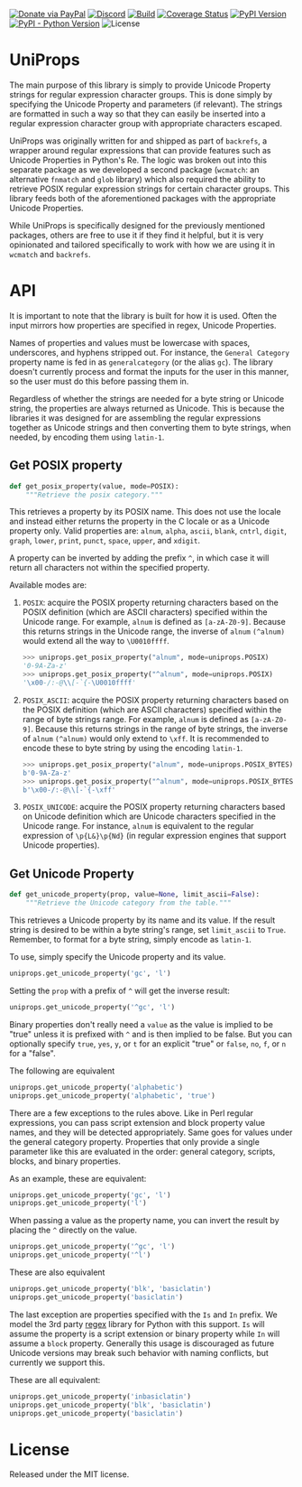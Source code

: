 [![Donate via PayPal][donate-image]][donate-link]
[![Discord][discord-image]][discord-link]
[![Build][github-ci-image]][github-ci-link]
[![Coverage Status][codecov-image]][codecov-link]
[![PyPI Version][pypi-image]][pypi-link]
[![PyPI - Python Version][python-image]][pypi-link]
![License][license-image-mit]

# UniProps

The main purpose of this library is simply to provide Unicode Property strings for regular expression character groups.
This is done simply by specifying the Unicode Property and parameters (if relevant). The strings are formatted in such
a way so that they can easily be inserted into a regular expression character group with appropriate characters escaped.

UniProps was originally written for and shipped as part of `backrefs`, a wrapper around regular expressions that can
provide features such as Unicode Properties in Python's Re. The logic was broken out into this separate package as we
developed a second package (`wcmatch`: an alternative `fnmatch` and `glob` library) which also required the ability to
retrieve POSIX regular expression strings for certain character groups. This library feeds both of the aforementioned
packages with the appropriate Unicode Properties.

While UniProps is specifically designed for the previously mentioned packages, others are free to use it if they find it
helpful, but it is very opinionated and tailored specifically to work with how we are using it in `wcmatch` and
`backrefs`.

# API

It is important to note that the library is built for how it is used. Often the input mirrors how properties are
specified in regex, Unicode Properties.

Names of properties and values must be lowercase with spaces, underscores, and hyphens stripped out. For instance, the
`General Category` property name is fed in as `generalcategory` (or the alias `gc`). The library doesn't currently
process and format the inputs for the user in this manner, so the user must do this before passing them in.

Regardless of whether the strings are needed for a byte string or Unicode string, the properties are always returned as
Unicode. This is because the libraries it was designed for are assembling the regular expressions together as Unicode
strings and then converting them to byte strings, when needed, by encoding them using `latin-1`.

## Get POSIX property

```py
def get_posix_property(value, mode=POSIX):
    """Retrieve the posix category."""
```

This retrieves a property by its POSIX name. This does not use the locale and instead either returns the property in the
C locale or as a Unicode property only. Valid properties are: `alnum`, `alpha`, `ascii`, `blank`, `cntrl`, `digit`,
`graph`, `lower`, `print`, `punct`, `space`, `upper`, and `xdigit`.

A property can be inverted by adding the prefix `^`, in which case it will return all characters not within the
specified property.

Available modes are:

1. `POSIX`: acquire the POSIX property returning characters based on the POSIX definition (which are ASCII characters)
   specified within the Unicode range. For example, `alnum` is defined as `[a-zA-Z0-9]`. Because this returns strings in
   the Unicode range, the inverse of `alnum` `(^alnum)` would extend all the way to `\U0010ffff`.

    ```py
    >>> uniprops.get_posix_property("alnum", mode=uniprops.POSIX)
    '0-9A-Za-z'
    >>> uniprops.get_posix_property("^alnum", mode=uniprops.POSIX)
    '\x00-/:-@\\[-`{-\U0010ffff'
    ```

2. `POSIX_ASCII`: acquire the POSIX property returning characters based on the POSIX definition (which are ASCII
   characters) specified within the range of byte strings range. For example, `alnum` is defined as `[a-zA-Z0-9]`.
   Because this returns strings in the range of byte strings, the inverse of `alnum` `(^alnum)` would only extend to
   `\xff`. It is recommended to encode these to byte string by using the encoding `latin-1`.

    ```py
    >>> uniprops.get_posix_property("alnum", mode=uniprops.POSIX_BYTES).encode('latin-1')
    b'0-9A-Za-z'
    >>> uniprops.get_posix_property("^alnum", mode=uniprops.POSIX_BYTES).encode('latin-1')
    b'\x00-/:-@\\[-`{-\xff'
    ```

3. `POSIX_UNICODE`: acquire the POSIX property returning characters based on Unicode definition which are Unicode
   characters specified in the Unicode range. For instance, `alnum` is equivalent to the regular expression of
   `\p{L&}\p{Nd}` (in regular expression engines that support Unicode properties).

## Get Unicode Property

```py
def get_unicode_property(prop, value=None, limit_ascii=False):
    """Retrieve the Unicode category from the table."""
```

This retrieves a Unicode property by its name and its value. If the result string is desired to be within a byte
string's range, set `limit_ascii` to `True`. Remember, to format for a byte string, simply encode as `latin-1`.

To use, simply specify the Unicode property and its value.

```py
uniprops.get_unicode_property('gc', 'l')
```

Setting the `prop` with a prefix of `^` will get the inverse result:

```py
uniprops.get_unicode_property('^gc', 'l')
```

Binary properties don't really need a `value` as the value is implied to be "true" unless it is prefixed with `^` and is
then implied to be false. But you can optionally specify `true`, `yes`, `y`, or `t` for an explicit "true" or `false`,
`no`, `f`, or `n` for a "false".

The following are equivalent

```py
uniprops.get_unicode_property('alphabetic')
uniprops.get_unicode_property('alphabetic', 'true')
```

There are a few exceptions to the rules above. Like in Perl regular expressions, you can pass script extension and
block property value names, and they will be detected appropriately. Same goes for values under the general category
property. Properties that only provide a single parameter like this are evaluated in the order: general category,
scripts, blocks, and binary properties.

As an example, these are equivalent:

```py
uniprops.get_unicode_property('gc', 'l')
uniprops.get_unicode_property('l')
```

When passing a value as the property name, you can invert the result by placing the `^` directly on the value.

```py
uniprops.get_unicode_property('^gc', 'l')
uniprops.get_unicode_property('^l')
```

These are also equivalent

```py
uniprops.get_unicode_property('blk', 'basiclatin')
uniprops.get_unicode_property('basiclatin')
```

The last exception are properties specified with the `Is` and `In` prefix. We model the 3rd party
[regex](https://bitbucket.org/mrabarnett/mrab-regex/src/hg/) library for Python with this support. `Is` will assume the
property is a script extension or binary property while `In` will assume a `block` property. Generally this usage is
discouraged as future Unicode versions may break such behavior with naming conflicts, but currently we support this.

These are all equivalent:

```py
uniprops.get_unicode_property('inbasiclatin')
uniprops.get_unicode_property('blk', 'basiclatin')
uniprops.get_unicode_property('basiclatin')
```

# License

Released under the MIT license.

[github-ci-image]: https://github.com/facelessuser/uniprops/workflows/build/badge.svg?branch=main&event=push
[github-ci-link]: https://github.com/facelessuser/uniprops/actions?query=workflow%3Abuild+branch%3Amain
[discord-image]: https://img.shields.io/discord/678289859768745989?logo=discord&logoColor=aaaaaa&color=mediumpurple&labelColor=333333
[discord-link]:https://discord.gg/TWs8Tgr
[codecov-image]: https://img.shields.io/codecov/c/github/facelessuser/uniprops/main.svg?logo=codecov&logoColor=aaaaaa&labelColor=333333
[codecov-link]: https://codecov.io/github/facelessuser/uniprops
[pypi-image]: https://img.shields.io/pypi/v/uniprops.svg?logo=pypi&logoColor=aaaaaa&labelColor=333333
[pypi-link]: https://pypi.python.org/pypi/uniprops
[python-image]: https://img.shields.io/pypi/pyversions/uniprops?logo=python&logoColor=aaaaaa&labelColor=333333
[license-image-mit]: https://img.shields.io/badge/license-MIT-blue.svg?labelColor=333333
[donate-image]: https://img.shields.io/badge/Donate-PayPal-3fabd1?logo=paypal
[donate-link]: https://www.paypal.me/facelessuser
